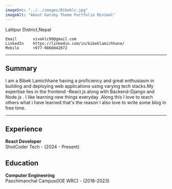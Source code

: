 ```yaml
---
imageSrc: "../../images/Bibeklc.jpg"
imageAlt: "About Gatsby Theme Portfolio Minimal"
---
```

Lalitpur District,Nepal
```
Email       viveklc99@gmail.com
LinkedIn    https://linkedin.com/in/bibeklamichhane/
Mobile      +977-9866042072
```
---
## Summary

I am a Bibek Lamichhane having a proficiency and great enthusiasm in building and deploying web applications using varying tech stacks.My expertise lies in the frontend -React.js along with Backend-Django and Node.js . I like learning new things everyday .Along this I love to teach others what i have learned that's the reason I also love to write some blog in free time.

---
## Experience

**React Developer**\
ShotCoder Tech  - (2024 - Present)



## Education




**Computer Engineering**\
Paschimanchal Campus(IOE WRC) - (2018-2023)



<a href="../content/images/Viveklc.png" target="_blank" rel="nofollow noopener noreferrer" aria-label=""><u></u></a> 
